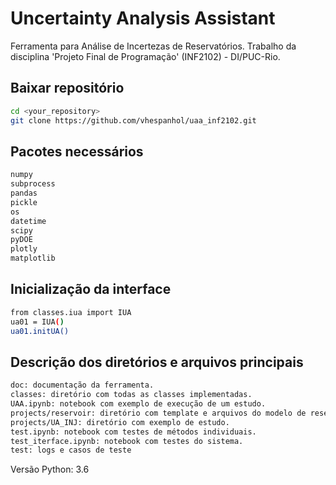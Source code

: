 # Uncertainty Analysis Assistant

Ferramenta para Análise de Incertezas de Reservatórios.
Trabalho da disciplina 'Projeto Final de Programação' (INF2102) - DI/PUC-Rio.

## Baixar repositório
```sh
cd <your_repository>
git clone https://github.com/vhespanhol/uaa_inf2102.git
```

## Pacotes necessários
```sh
numpy
subprocess
pandas
pickle
os
datetime
scipy
pyDOE
plotly
matplotlib
```

## Inicialização da interface
```sh
from classes.iua import IUA
ua01 = IUA()
ua01.initUA()
```

## Descrição dos diretórios e arquivos principais
```sh
doc: documentação da ferramenta.
classes: diretório com todas as classes implementadas.
UAA.ipynb: notebook com exemplo de execução de um estudo.
projects/reservoir: diretório com template e arquivos do modelo de reservatórios. 
projects/UA_INJ: diretório com exemplo de estudo.
test.ipynb: notebook com testes de métodos individuais.
test_iterface.ipynb: notebook com testes do sistema.
test: logs e casos de teste
```

Versão Python: 3.6